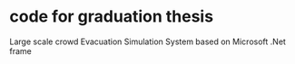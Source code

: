 # code for graduation thesis
 Large scale crowd Evacuation Simulation System based on Microsoft .Net frame
